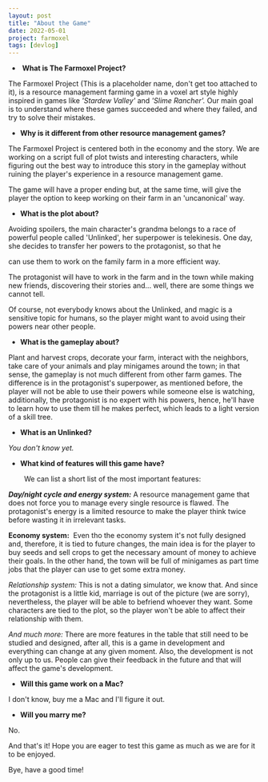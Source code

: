 ```yaml
---
layout: post
title: "About the Game"
date: 2022-05-01
project: farmoxel
tags: [devlog]
---
```


*    **What is The Farmoxel Project?**

The Farmoxel Project (This is a placeholder name, don't get too attached to it), is a resource management farming game in a voxel art style highly inspired in games like _'Stardew Valley'_ and _'Slime Rancher'._ Our main goal is to understand where these games succeeded and where they failed, and try to solve their mistakes.

*   **Why is it different from other resource management games?**

The Farmoxel Project is centered both in the economy and the story. We are working on a script full of plot twists and interesting characters, while figuring out the best way to introduce this story in the gameplay without ruining the player's experience in a resource management game.

The game will have a proper ending but, at the same time, will give the player the option to keep working on their farm in an 'uncanonical' way.

*   **What is the plot about?**

Avoiding spoilers, the main character's grandma belongs to a race of powerful people called 'Unlinked', her superpower is telekinesis. One day, she decides to transfer her powers to the protagonist, so that he 

can use them to work on the family farm in a more efficient way.

  
The protagonist will have to work in the farm and in the town while making new friends, discovering their stories and... well, there are some things we cannot tell.

  
Of course, not everybody knows about the Unlinked, and magic is a sensitive topic for humans, so the player might want to avoid using their powers near other people.

*   **What is the gameplay about?**

Plant and harvest crops, decorate your farm, interact with the neighbors, take care of your animals and play minigames around the town; in that sense, the gameplay is not much different from other farm games. The difference is in the protagonist's superpower, as mentioned before, the player will not be able to use their powers while someone else is watching, additionally, the protagonist is no expert with his powers, hence, he'll have to learn how to use them till he makes perfect, which leads to a light version of a skill tree.

*   **What is an Unlinked?**

_You don't know yet._

*   **What kind of features will this game have?**

        We can list a short list of the most important features:

**_Day/night cycle and energy system:_** A resource management game that does not force you to manage every single resource is flawed. The protagonist's energy is a limited resource to make the player think twice before wasting it in irrelevant tasks. 

  
**Economy system:**  Even tho the economy system it's not fully designed and, therefore, it is tied to future changes, the main idea is for the player to buy seeds and sell crops to get the necessary amount of money to achieve their goals. In the other hand, the town will be full of minigames as part time jobs that the player can use to get some extra money.

  
_Relationship system:_ This is not a dating simulator, we know that. And since the protagonist is a little kid, marriage is out of the picture (we are sorry), nevertheless, the player will be able to befriend whoever they want. Some characters are tied to the plot, so the player won't be able to affect their relationship with them.

  
_And much more:_ There are more features in the table that still need to be studied and designed, after all, this is a game in development and everything can change at any given moment. Also, the development is not only up to us. People can give their feedback in the future and that will affect the game's development.

*   **Will this game work on a Mac?**

I don't know, buy me a Mac and I'll figure it out.

  

*   **Will you marry me?**

No.

  

And that's it! Hope you are eager to test this game as much as we are for it to be enjoyed.

Bye, have a good time!
